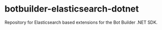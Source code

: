 # botbuilder-elasticsearch-dotnet
Repository for Elasticsearch based extensions for the Bot Builder .NET SDK.
